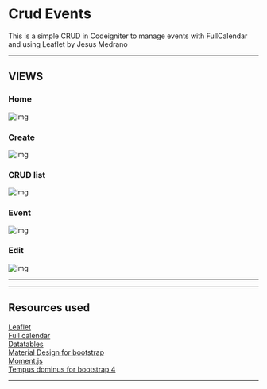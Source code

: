 
# Crud Events

This is a simple CRUD in Codeigniter to manage events with FullCalendar and using Leaflet by Jesus Medrano  


**************************
## VIEWS

### Home
![img](https://i.ibb.co/fGrBzNp/Calendar.png)

### Create
![img](https://i.ibb.co/zV2Gxr7/create.png)

### CRUD list
![img](https://i.ibb.co/vHnQDvF/events.png)

### Event
![img](https://i.ibb.co/NTWdq0S/detail.png)

### Edit
![img](https://i.ibb.co/gjsjwrn/edit.png)

**************************

**************************
## Resources used

[Leaflet](https://leafletjs.com/)  
[Full calendar](https://fullcalendar.io/)  
[Datatables](https://www.datatables.net/)  
[Material Design for bootstrap
](https://mdbootstrap.com/)  
[Moment.js](https://momentjs.com/)  
[Tempus dominus for bootstrap 4](https://tempusdominus.github.io/bootstrap-4/)  
**************************


